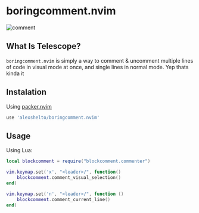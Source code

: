 # boringcomment.nvim
![comment](https://github.com/alexshelto/boringcomment.nvim/assets/39957709/558d341a-2e4a-43a9-b8f3-af6575608635)


## What Is Telescope?
`boringcomment.nvim` is simply a way to comment & uncomment multiple lines of code in visual mode at once, and single lines in normal mode. Yep thats kinda it


## Instalation
Using [packer.nvim](https://github.com/wbthomason/packer.nvim)
```lua
use 'alexshelto/boringcomment.nvim'
```

## Usage
Using Lua:
```lua
local blockcomment = require("blockcomment.commenter")

vim.keymap.set('x', "<leader>/", function()
    blockcomment.comment_visual_selection()
end)

vim.keymap.set('n', "<leader>/", function ()
    blockcomment.comment_current_line()
end)
```
